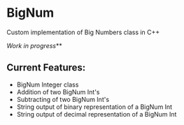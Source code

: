 # BigNum
Custom implementation of Big Numbers class in C++

_Work in progress_**

## Current Features:
  - BigNum Integer class
  - Addition of two BigNum Int's
  - Subtracting of two BigNum Int's
  - String output of binary representation of a BigNum Int
  - String output of decimal representation of a BigNum Int
